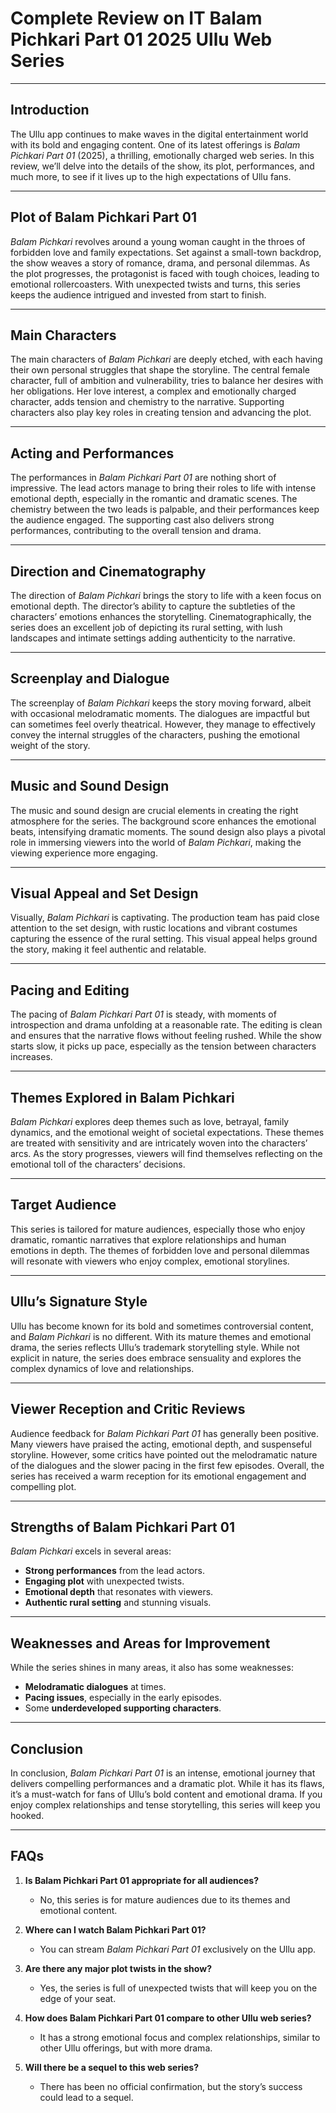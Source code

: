 # **Complete Review on IT Balam Pichkari Part 01 2025 Ullu Web Series**

---

## **Introduction**

The Ullu app continues to make waves in the digital entertainment world with its bold and engaging content. One of its latest offerings is *Balam Pichkari Part 01* (2025), a thrilling, emotionally charged web series. In this review, we’ll delve into the details of the show, its plot, performances, and much more, to see if it lives up to the high expectations of Ullu fans.

---

## **Plot of Balam Pichkari Part 01**

*Balam Pichkari* revolves around a young woman caught in the throes of forbidden love and family expectations. Set against a small-town backdrop, the show weaves a story of romance, drama, and personal dilemmas. As the plot progresses, the protagonist is faced with tough choices, leading to emotional rollercoasters. With unexpected twists and turns, this series keeps the audience intrigued and invested from start to finish.

---

## **Main Characters**

The main characters of *Balam Pichkari* are deeply etched, with each having their own personal struggles that shape the storyline. The central female character, full of ambition and vulnerability, tries to balance her desires with her obligations. Her love interest, a complex and emotionally charged character, adds tension and chemistry to the narrative. Supporting characters also play key roles in creating tension and advancing the plot.

---

## **Acting and Performances**

The performances in *Balam Pichkari Part 01* are nothing short of impressive. The lead actors manage to bring their roles to life with intense emotional depth, especially in the romantic and dramatic scenes. The chemistry between the two leads is palpable, and their performances keep the audience engaged. The supporting cast also delivers strong performances, contributing to the overall tension and drama.

---

## **Direction and Cinematography**

The direction of *Balam Pichkari* brings the story to life with a keen focus on emotional depth. The director’s ability to capture the subtleties of the characters’ emotions enhances the storytelling. Cinematographically, the series does an excellent job of depicting its rural setting, with lush landscapes and intimate settings adding authenticity to the narrative.

---

## **Screenplay and Dialogue**

The screenplay of *Balam Pichkari* keeps the story moving forward, albeit with occasional melodramatic moments. The dialogues are impactful but can sometimes feel overly theatrical. However, they manage to effectively convey the internal struggles of the characters, pushing the emotional weight of the story.

---

## **Music and Sound Design**

The music and sound design are crucial elements in creating the right atmosphere for the series. The background score enhances the emotional beats, intensifying dramatic moments. The sound design also plays a pivotal role in immersing viewers into the world of *Balam Pichkari*, making the viewing experience more engaging.

---

## **Visual Appeal and Set Design**

Visually, *Balam Pichkari* is captivating. The production team has paid close attention to the set design, with rustic locations and vibrant costumes capturing the essence of the rural setting. This visual appeal helps ground the story, making it feel authentic and relatable.

---

## **Pacing and Editing**

The pacing of *Balam Pichkari Part 01* is steady, with moments of introspection and drama unfolding at a reasonable rate. The editing is clean and ensures that the narrative flows without feeling rushed. While the show starts slow, it picks up pace, especially as the tension between characters increases.

---

## **Themes Explored in Balam Pichkari**

*Balam Pichkari* explores deep themes such as love, betrayal, family dynamics, and the emotional weight of societal expectations. These themes are treated with sensitivity and are intricately woven into the characters’ arcs. As the story progresses, viewers will find themselves reflecting on the emotional toll of the characters’ decisions.

---

## **Target Audience**

This series is tailored for mature audiences, especially those who enjoy dramatic, romantic narratives that explore relationships and human emotions in depth. The themes of forbidden love and personal dilemmas will resonate with viewers who enjoy complex, emotional storylines.

---

## **Ullu’s Signature Style**

Ullu has become known for its bold and sometimes controversial content, and *Balam Pichkari* is no different. With its mature themes and emotional drama, the series reflects Ullu’s trademark storytelling style. While not explicit in nature, the series does embrace sensuality and explores the complex dynamics of love and relationships.

---

## **Viewer Reception and Critic Reviews**

Audience feedback for *Balam Pichkari Part 01* has generally been positive. Many viewers have praised the acting, emotional depth, and suspenseful storyline. However, some critics have pointed out the melodramatic nature of the dialogues and the slower pacing in the first few episodes. Overall, the series has received a warm reception for its emotional engagement and compelling plot.

---

## **Strengths of Balam Pichkari Part 01**

*Balam Pichkari* excels in several areas:
- **Strong performances** from the lead actors.
- **Engaging plot** with unexpected twists.
- **Emotional depth** that resonates with viewers.
- **Authentic rural setting** and stunning visuals.

---

## **Weaknesses and Areas for Improvement**

While the series shines in many areas, it also has some weaknesses:
- **Melodramatic dialogues** at times.
- **Pacing issues**, especially in the early episodes.
- Some **underdeveloped supporting characters**.

---

## **Conclusion**

In conclusion, *Balam Pichkari Part 01* is an intense, emotional journey that delivers compelling performances and a dramatic plot. While it has its flaws, it’s a must-watch for fans of Ullu’s bold content and emotional drama. If you enjoy complex relationships and tense storytelling, this series will keep you hooked.

---

## **FAQs**

1. **Is Balam Pichkari Part 01 appropriate for all audiences?**
   - No, this series is for mature audiences due to its themes and emotional content.

2. **Where can I watch Balam Pichkari Part 01?**
   - You can stream *Balam Pichkari Part 01* exclusively on the Ullu app.

3. **Are there any major plot twists in the show?**
   - Yes, the series is full of unexpected twists that will keep you on the edge of your seat.

4. **How does Balam Pichkari Part 01 compare to other Ullu web series?**
   - It has a strong emotional focus and complex relationships, similar to other Ullu offerings, but with more drama.

5. **Will there be a sequel to this web series?**
   - There has been no official confirmation, but the story’s success could lead to a sequel.
